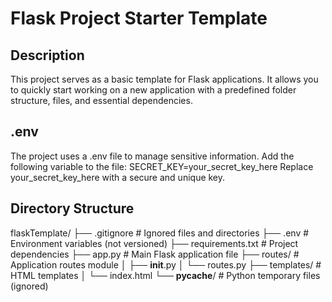 # Flask Project Starter Template

## Description
This project serves as a basic template for Flask applications. It allows you to quickly start working on a new application with a predefined folder structure, files, and essential dependencies.

## .env
The project uses a .env file to manage sensitive information. Add the following variable to the file:
SECRET_KEY=your_secret_key_here
Replace your_secret_key_here with a secure and unique key.

## Directory Structure

flaskTemplate/
├── .gitignore          # Ignored files and directories
├── .env                # Environment variables (not versioned)
├── requirements.txt    # Project dependencies
├── app.py              # Main Flask application file
├── routes/             # Application routes module
│   ├── __init__.py
│   └── routes.py
├── templates/          # HTML templates
│   └── index.html
└── __pycache__/        # Python temporary files (ignored)